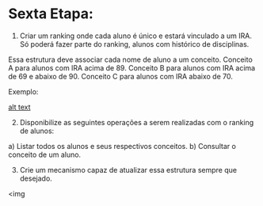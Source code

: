 # Sexta Etapa:

1.	Criar um ranking onde cada aluno é único e estará vinculado a um IRA. Só poderá fazer parte do ranking, alunos com histórico de disciplinas.

Essa estrutura deve associar cada nome de aluno a um conceito. Conceito A para alunos com IRA acima de 89. Conceito B para alunos com IRA acima de 69 e abaixo de 90. Conceito C para alunos com IRA abaixo de 70.


Exemplo:

[alt text](/leonardomartins92/Curso-LP1/blob/master/6/exemplo.png?raw=true)

2.	Disponibilize as seguintes operações a serem realizadas com o ranking de alunos:

a)	Listar todos os alunos e seus respectivos conceitos.
b)	Consultar o conceito de um aluno.
 
3.	Crie um mecanismo capaz de atualizar essa estrutura sempre que desejado.
 
<img 
